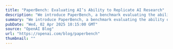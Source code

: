 ```yaml
---
title: "PaperBench: Evaluating AI’s Ability to Replicate AI Research"
description: "We introduce PaperBench, a benchmark evaluating the ability of AI agents to replicate state-of-the-art AI research."
summary: "We introduce PaperBench, a benchmark evaluating the ability of AI agents to replicate state-of-the-art AI research."
pubDate: "Wed, 02 Apr 2025 10:15:00 GMT"
source: "OpenAI Blog"
url: "https://openai.com/blog/paperbench"
thumbnail: ""
---
```


